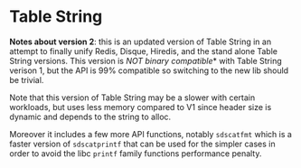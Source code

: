 Table String
===

**Notes about version 2**: this is an updated version of Table String in an attempt
to finally unify Redis, Disque, Hiredis, and the stand alone Table String versions.
This version is **NOT* binary compatible** with Table String verison 1, but the API
is 99% compatible so switching to the new lib should be trivial.

Note that this version of Table String may be a slower with certain workloads, but
uses less memory compared to V1 since header size is dynamic and depends to
the string to alloc.

Moreover it includes a few more API functions, notably `sdscatfmt` which
is a faster version of `sdscatprintf` that can be used for the simpler
cases in order to avoid the libc `printf` family functions performance
penalty.

